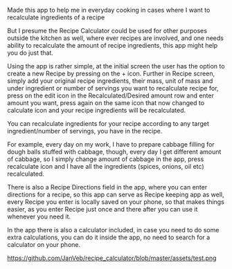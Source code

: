 Made this app to help me in everyday cooking in cases where I want to recalculate ingredients of a recipe

But I presume the Recipe Calculator could be used for other purposes outside the kitchen as well, where ever recipes are involved, and one needs ability to recalculate the amount of recipe ingredients, this app might help you do just that.

Using the app is rather simple, at the initial screen the user has the option to create a new Recipe by pressing on the + icon. 
Further in Recipe screen, simply add your original recipe ingredients, their mass, unit of mass and under ingredient or number of servings you want to recalculate recipe for, press on the edit icon in the Recalculated/Desired amount row and enter amount you want, press again on the same icon that now changed to calculate icon and your recipe ingredients will be recalculated.

You can recalculate ingredients for your recipe according to any target ingredient/number of servings, you have in the recipe.

For example, every day on my work, I have to prepare cabbage filling for dough balls stuffed with cabbage, though, every day I get different amount of cabbage, so I simply change amount of cabbage in the app, press recalculate icon and I have all the ingredients (spices, onions, oil etc) recalculated.

There is also a Recipe Directions field in the app, where you can enter directions for a recipe, so this app can serve as Recipe keeping app as well, every Recipe you enter is locally saved on your phone, so that makes things easier, as you enter Recipe just once and there after you can use it whenever you need it.

In the app there is also a calculator included, in case you need to do some extra calculations, you can do it inside the app, no need to search for a calculator on your phone.

https://github.com/JanVeb/recipe_calculator/blob/master/assets/test.png
